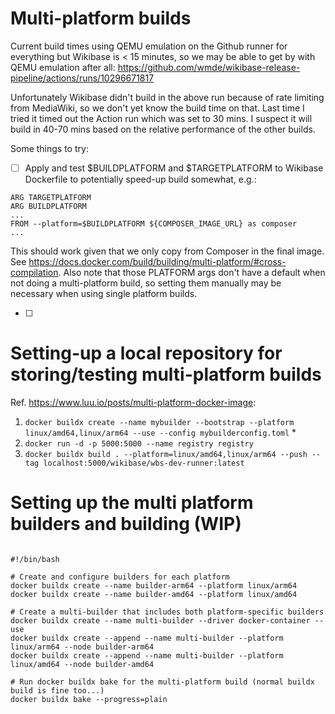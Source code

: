 # Multi-platform builds

Current build times using QEMU emulation on the Github runner for everything but Wikibase is < 15 minutes, so we may be able to get by with QEMU emulation after all: https://github.com/wmde/wikibase-release-pipeline/actions/runs/10296671817

Unfortunately Wikibase didn't build in the above run because of rate limiting from MediaWiki, so we don't yet know the build time on that. Last time I tried it timed out the Action run which was set to 30 mins. I suspect it will build in 40-70 mins based on the relative performance of the other builds.


Some things to try:

- [ ] Apply and test $BUILDPLATFORM and $TARGETPLATFORM to Wikibase Dockerfile to potentially speed-up build somewhat, e.g.:

```
ARG TARGETPLATFORM
ARG BUILDPLATFORM
...
FROM --platform=$BUILDPLATFORM ${COMPOSER_IMAGE_URL} as composer
...
```

This should work given that we only copy from Composer in the final image. See https://docs.docker.com/build/building/multi-platform/#cross-compilation. Also note that those PLATFORM args don't have a default when not doing a multi-platform build, so setting them manually may be necessary when using single platform builds.

- [ ] 

# Setting-up a local repository for storing/testing multi-platform builds 

Ref. https://www.luu.io/posts/multi-platform-docker-image:

1. `docker buildx create --name mybuilder --bootstrap --platform linux/amd64,linux/arm64 --use --config mybuilderconfig.toml` \*
2. `docker run -d -p 5000:5000 --name registry registry`
3. `docker buildx build . --platform=linux/amd64,linux/arm64 --push --tag localhost:5000/wikibase/wbs-dev-runner:latest`


# Setting up the multi platform builders and building (WIP)

```

#!/bin/bash

# Create and configure builders for each platform
docker buildx create --name builder-arm64 --platform linux/arm64
docker buildx create --name builder-amd64 --platform linux/amd64

# Create a multi-builder that includes both platform-specific builders
docker buildx create --name multi-builder --driver docker-container --use
docker buildx create --append --name multi-builder --platform linux/arm64 --node builder-arm64
docker buildx create --append --name multi-builder --platform linux/amd64 --node builder-amd64

# Run docker buildx bake for the multi-platform build (normal buildx build is fine too...)
docker buildx bake --progress=plain
```
